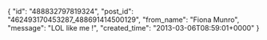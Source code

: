  {
   "id": "488832797819324",
   "post_id": "462493170453287_488691414500129",
   "from_name": "Fiona Munro",
   "message": "LOL like me !",
   "created_time": "2013-03-06T08:59:01+0000"
 }
